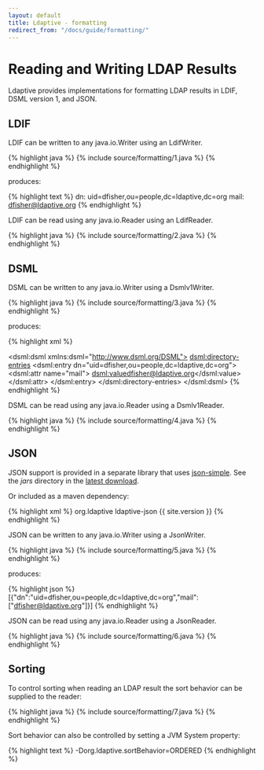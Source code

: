 ```yaml
---
layout: default
title: Ldaptive - formatting
redirect_from: "/docs/guide/formatting/"
---
```


# Reading and Writing LDAP Results

Ldaptive provides implementations for formatting LDAP results in LDIF, DSML version 1, and JSON.

## LDIF

LDIF can be written to any java.io.Writer using an LdifWriter.

{% highlight java %}
{% include source/formatting/1.java %}
{% endhighlight %}

produces:

{% highlight text %}
dn: uid=dfisher,ou=people,dc=ldaptive,dc=org
mail: dfisher@ldaptive.org
{% endhighlight %}

LDIF can be read using any java.io.Reader using an LdifReader.

{% highlight java %}
{% include source/formatting/2.java %}
{% endhighlight %}

## DSML

DSML can be written to any java.io.Writer using a Dsmlv1Writer.

{% highlight java %}
{% include source/formatting/3.java %}
{% endhighlight %}

produces:

{% highlight xml %}
<?xml version="1.0" encoding="UTF-8"?>
<dsml:dsml xmlns:dsml="http://www.dsml.org/DSML">
  <dsml:directory-entries>
    <dsml:entry dn="uid=dfisher,ou=people,dc=ldaptive,dc=org">
      <dsml:attr name="mail">
        <dsml:value>dfisher@ldaptive.org</dsml:value>
      </dsml:attr>
    </dsml:entry>
  </dsml:directory-entries>
</dsml:dsml>
{% endhighlight %}

DSML can be read using any java.io.Reader using a Dsmlv1Reader.

{% highlight java %}
{% include source/formatting/4.java %}
{% endhighlight %}

## JSON

JSON support is provided in a separate library that uses [json-simple](https://github.com/fangyidong/json-simple). See the _jars_ directory in the [latest download](download.md).

Or included as a maven dependency:

{% highlight xml %}
<dependencies>
  <dependency>
    <groupId>org.ldaptive</groupId>
    <artifactId>ldaptive-json</artifactId>
    <version>{{ site.version }}</version>
  </dependency>
<dependencies>
{% endhighlight %}

JSON can be written to any java.io.Writer using a JsonWriter.

{% highlight java %}
{% include source/formatting/5.java %}
{% endhighlight %}

produces:

{% highlight json %}
[{"dn":"uid=dfisher,ou=people,dc=ldaptive,dc=org","mail":["dfisher@ldaptive.org"]}]
{% endhighlight %}

JSON can be read using any java.io.Reader using a JsonReader.

{% highlight java %}
{% include source/formatting/6.java %}
{% endhighlight %}

## Sorting

To control sorting when reading an LDAP result the sort behavior can be supplied to the reader:

{% highlight java %}
{% include source/formatting/7.java %}
{% endhighlight %}

Sort behavior can also be controlled by setting a JVM System property:

{% highlight text %}
-Dorg.ldaptive.sortBehavior=ORDERED
{% endhighlight %}
